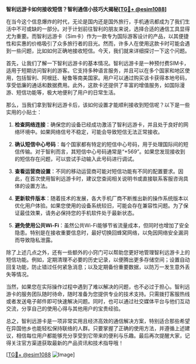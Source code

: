 **智利远游卡如何接收短信？智利通信小技巧大揭秘[[TG💪+ @esim1088](https://t.me/s/esim1088)]**

在当今这个信息爆炸的时代，无论是国内还是国外旅行，手机通讯都成为了我们生活中不可或缺的一部分。对于计划前往智利的朋友来说，选择合适的通信工具显得尤为重要。而智利远游卡（Sim卡）作为一款专为国际游客设计的产品，以其便捷性和实惠的价格吸引了众多旅行者的目光。然而，许多人在使用这款卡时可能会遇到一些问题，比如如何正确地接收短信。今天，我们就来详细探讨一下这个问题。

首先，让我们了解一下智利远游卡的基本情况。智利远游卡是一种预付费SIM卡，适用于短期访问智利的游客。它支持多种语言服务，并且可以在多个国家和地区使用，包括智利、阿根廷、秘鲁等南美国家。用户可以通过购买该卡获得本地号码，享受低廉的通话和数据费用。此外，这款卡还提供了丰富的增值服务，如国际漫游、短信功能等，极大地便利了用户的日常生活。

那么，当我们拿到智利远游卡后，该如何设置才能顺利接收到短信呢？以下是一些实用的小贴士：

1. **检查网络连接**：确保您的设备已经成功激活了智利远游卡，并且处于良好的网络环境中。如果网络信号不稳定，可能会导致短信无法正常接收。

2. **确认短信中心号码**：每个国家都有特定的短信中心号码，用于处理国际间的短信传输。对于智利而言，其短信中心号码通常是“+569”。如果您发现接收到的短信存在问题，可以尝试手动输入此号码进行调试。

3. **查看运营商设置**：不同的移动运营商可能对短信功能有不同的配置要求。因此，在首次使用智利远游卡时，建议您查阅相关说明书或直接联系客服咨询具体的设置方法。

4. **更新软件版本**：随着技术的发展，各大手机厂商不断推出新的操作系统版本以优化用户体验。如果您使用的设备系统较旧，可能会存在兼容性问题。为了保证最佳效果，请务必保持您的手机软件处于最新状态。

5. **避免使用公共Wi-Fi**：虽然公共Wi-Fi能够节省流量成本，但同时也增加了安全隐患。特别是在接收重要信息时，最好切换回蜂窝网络，以免因网络安全漏洞而导致隐私泄露。

除了上述几点之外，还有一些额外的小窍门可以帮助您更好地管理智利远游卡上的短信功能。例如，定期清理不必要的历史记录，以便腾出更多存储空间；设置自动回复功能，防止错过任何紧急消息；以及定期备份重要数据，以防万一发生意外丢失等情况。

当然，如果您在实际操作过程中遇到了难以解决的问题，也不必过于担心。智利远游卡的服务团队随时待命，随时准备为您提供专业的技术支持。只需拨打客服热线或者发送电子邮件即可快速解决问题。同时，也可以通过社交媒体平台与他们互动交流，分享自己的使用心得与其他用户的宝贵经验。

总之，智利远游卡是一项非常实用且经济高效的通信解决方案，特别适合那些希望在异国他乡也能轻松保持联络的人群。只要掌握了正确的使用方法，并遵循上述建议，相信每位用户都能够充分享受到它带来的便利与乐趣。最后再次提醒大家，记得关注官方渠道获取最新的产品资讯和技术指导哦！

[[TG💪+ @esim1088](https://t.me/s/esim1088) ![Image](https://i.postimg.cc/4NQfJmqS/Snipaste-2025-05-13-00-14-12.png)]